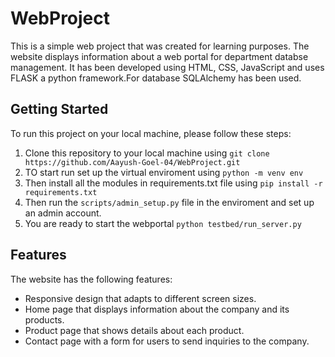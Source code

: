 
# WebProject

This is a simple web project that was created for learning purposes. The website displays information about a web portal for department databse management. 
It has been developed using HTML, CSS, JavaScript and uses FLASK a python framework.For database SQLAlchemy has been used.

## Getting Started

To run this project on your local machine, please follow these steps:

1. Clone this repository to your local machine using `git clone https://github.com/Aayush-Goel-04/WebProject.git`
2. TO start run set up the virtual enviroment using   `python -m venv env`
3. Then install all the modules in requirements.txt file using `pip install -r requirements.txt `
4. Then run the `scripts/admin_setup.py` file in the enviroment and set up an admin account.
5. You are ready to start the webportal  `python testbed/run_server.py`

## Features

The website has the following features:

- Responsive design that adapts to different screen sizes.
- Home page that displays information about the company and its products.
- Product page that shows details about each product.
- Contact page with a form for users to send inquiries to the company.
